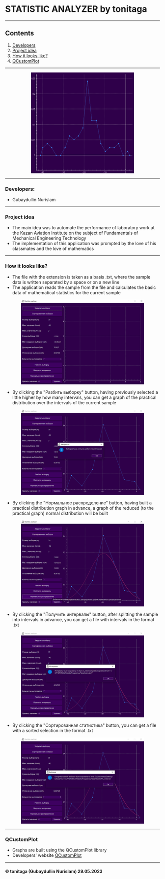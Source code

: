 # STATISTIC ANALYZER by tonitaga

---

## Contents

1. [Developers](#developers)
2. [Project idea](#project-idea)
3. [How it looks like?](#how-it-looks-like)
4. [QCustomPlot](#qcustomplot)

---

<p align="center">
<img src="misc/images/graph.png" style="width: 35vw; min-width: 300px;" />
</p>

---

### Developers:
- Gubaydullin Nurislam

---

### Project idea

* The main idea was to automate the performance of laboratory work at the Kazan Aviation Institute on the subject of Fundamentals of Mechanical Engineering Technology
* The implementation of this application was prompted by the love of his classmates and the love of mathematics

---

### How it looks like?

* The file with the extension is taken as a basis .txt, where the sample data is written separated by a space or on a new line
* The application reads the sample from the file and calculates the basic data of mathematical statistics for the current sample

<p align="center">
<img src="misc/images/loaded_statistic.png" style="width: 35vw; min-width: 400px;" />
</p>

* By clicking the "Разбить выборку" button, having previously selected a little higher by how many intervals, you can get a graph of the practical distribution over the intervals of the current sample

<p align="center">
<img src="misc/images/build_intervals.png" style="width: 35vw; min-width: 400px;" />
</p>

* By clicking the "Нормальное распределение" button, having built a practical distribution graph in advance, a graph of the reduced (to the practical graph) normal distribution will be built

<p align="center">
<img src="misc/images/normal_distribution.png" style="width: 35vw; min-width: 400px;" />
</p>

* By clicking the "Получить интервалы" button, after splitting the sample into intervals in advance, you can get a file with intervals in the format .txt

<p align="center">
<img src="misc/images/save_intervals.png" style="width: 35vw; min-width: 400px;" />
</p>

* By clicking the "Сортированная статистика" button, you can get a file with a sorted selection in the format .txt

<p align="center">
<img src="misc/images/sorted_statistic.png" style="width: 35vw; min-width: 400px;" />
</p>

---

### QCustomPlot

* Graphs are built using the QCustomPlot library
* Developers' website [QCustomPlot](https://www.qcustomplot.com/)

---

#### © tonitaga (Gubaydullin Nurislam) 29.05.2023